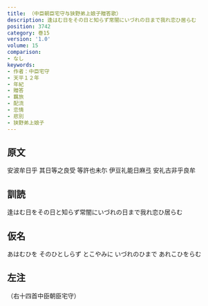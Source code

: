 ```yaml
---
title: （中臣朝臣宅守与狭野弟上娘子贈答歌）
description: 逢はむ日をその日と知らず常闇にいづれの日まで我れ恋ひ居らむ
position: 3742
category: 巻15
version: '1.0'
volume: 15
comparison:
- なし
keywords:
- 作者：中臣宅守
- 天平１２年
- 年紀
- 贈答
- 羈旅
- 配流
- 恋情
- 悲別
- 狭野弟上娘子
---
```


## 原文

安波牟日乎 其日等之良受 等許也未尓 伊豆礼能日麻弖 安礼古非乎良牟

## 訓読

逢はむ日をその日と知らず常闇にいづれの日まで我れ恋ひ居らむ

## 仮名

あはむひを そのひとしらず とこやみに いづれのひまで あれこひをらむ

## 左注

（右十四首中臣朝臣宅守）
